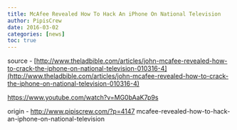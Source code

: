 ```yaml
---
title: McAfee Revealed How To Hack An iPhone On National Television
author: PipisCrew
date: 2016-03-02
categories: [news]
toc: true
---
```


source - [http://www.theladbible.com/articles/john-mcafee-revealed-how-to-crack-the-iphone-on-national-television-010316-4](http://www.theladbible.com/articles/john-mcafee-revealed-how-to-crack-the-iphone-on-national-television-010316-4)

https://www.youtube.com/watch?v=MG0bAaK7p9s

origin - http://www.pipiscrew.com/?p=4147 mcafee-revealed-how-to-hack-an-iphone-on-national-television